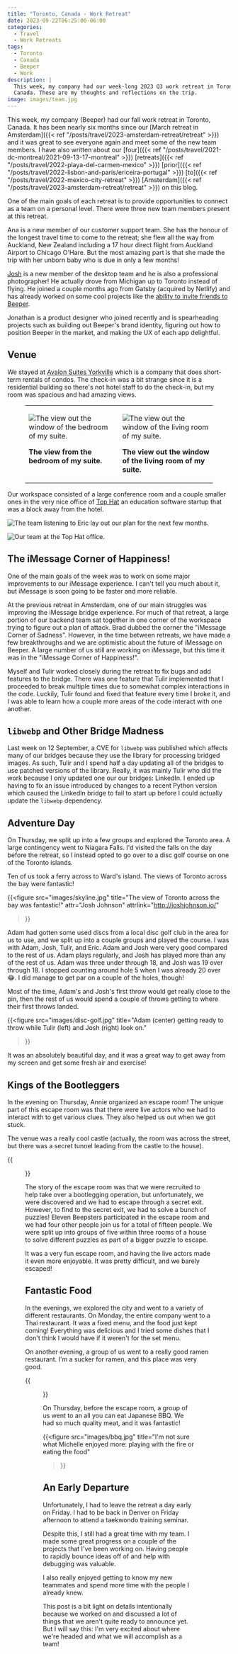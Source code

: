 ```yaml
---
title: "Toronto, Canada - Work Retreat"
date: 2023-09-22T06:25:00-06:00
categories:
  - Travel
  - Work Retreats
tags:
  - Toronto
  - Canada
  - Beeper
  - Work
description: |
  This week, my company had our week-long 2023 Q3 work retreat in Toronto,
  Canada. These are my thoughts and reflections on the trip.
image: images/team.jpg
---
```


This week, my company (Beeper) had our fall work retreat in Toronto, Canada. It
has been nearly six months since our
[March retreat in Amsterdam]({{< ref "/posts/travel/2023-amsterdam-retreat/retreat" >}})
and it was great to see everyone again and meet some of the new team members.
I have also written about our
[four]({{< ref "/posts/travel/2021-dc-montreal/2021-09-13-17-montreal" >}})
[retreats]({{< ref "/posts/travel/2022-playa-del-carmen-mexico" >}})
[prior]({{< ref "/posts/travel/2022-lisbon-and-paris/ericeira-portugal" >}})
[to]({{< ref "/posts/travel/2022-mexico-city-retreat" >}})
[Amsterdam]({{< ref "/posts/travel/2023-amsterdam-retreat/retreat" >}})
on this blog.

One of the main goals of each retreat is to provide opportunities to connect as
a team on a personal level. There were three new team members present at this
retreat.

Ana is a new member of our customer support team. She has the honour of the
longest travel time to come to the retreat; she flew all the way from Auckland,
New Zealand including a 17 hour direct flight from Auckland Airport to Chicago
O'Hare. But the most amazing part is that she made the trip with her unborn baby
who is due in only a few months!

[Josh](https://imjosh.in/) is a new member of the desktop team and he is also a
professional photographer! He actually drove from Michigan up to Toronto instead
of flying. He joined a couple months ago from Gatsby (acquired by Netlify) and
has already worked on some cool projects like the [ability to invite friends to
Beeper](https://blog.beeper.com/p/invite-friends-to-beeper).


Jonathan is a product designer who joined recently and is spearheading projects
such as building out Beeper's brand identity, figuring out how to position
Beeper in the market, and making the UX of each app delightful.

## Venue

We stayed at [Avalon Suites Yorkville](https://www.avalontoronto.com/) which is
a company that does short-term rentals of condos. The check-in was a bit strange
since it is a residential building so there's not hotel staff to do the
check-in, but my room was spacious and had amazing views.

<figure>
<table class="gallery">
<tr>
<td>

![](images/avalon-view1.jpg "The view out the window of the bedroom of my suite.")

**The view from the bedroom of my suite.**

<br/>
</td>
<td>

![](images/avalon-view2.jpg "The view out the window of the living room of my suite.")

**The view out the window of the living room of my suite.**

</td>
</tr>
</table>
</figure>

Our workspace consisted of a large conference room and a couple smaller ones in
the very nice office of [Top Hat](https://tophat.com/) an education software
startup that was a block away from the hotel.

![The team listening to Eric lay out our plan for the next few months.](images/workspace.jpg)

![Our team at the Top Hat office.](images/team-fullres.jpg)

## The iMessage Corner of Happiness!

One of the main goals of the week was to work on some major improvements to our
iMessage experience. I can't tell you much about it, but iMessage is soon going
to be faster and more reliable.

At the previous retreat in Amsterdam, one of our main struggles was improving
the iMessage bridge experience. For much of that retreat, a large portion of our
backend team sat together in one corner of the workspace trying to figure out a
plan of attack. Brad dubbed the corner the "iMessage Corner of Sadness".
However, in the time between retreats, we have made a few breakthroughs and we
are optimistic about the future of iMessage on Beeper. A large number of us
still are working on iMessage, but this time it was in the "iMessage Corner of
Happiness!".

Myself and Tulir worked closely during the retreat to fix bugs and add features
to the bridge. There was one feature that Tulir implemented that I proceeded to
break multiple times due to somewhat complex interactions in the code. Luckily,
Tulir found and fixed that feature every time I broke it, and I was able to
learn how a couple more areas of the code interact with one another.

## `libwebp` and Other Bridge Madness

Last week on 12 September, a CVE for `libwebp` was published which affects many
of our bridges because they use the library for processing bridged images. As
such, Tulir and I spend half a day updating all of the bridges to use patched
versions of the library. Really, it was mainly Tulir who did the work because I
only updated one our our bridges: LinkedIn. I ended up having to fix an issue
introduced by changes to a recent Python version which caused the LinkedIn
bridge to fail to start up before I could actually update the `libwebp`
dependency.

## Adventure Day

On Thursday, we split up into a few groups and explored the Toronto area. A
large contingency went to Niagara Falls. I'd visited the falls on the day before
the retreat, so I instead opted to go over to a disc golf course on one of the
Toronto islands.

Ten of us took a ferry across to Ward's island. The views of Toronto across the
bay were fantastic!

{{<figure
  src="images/skyline.jpg"
  title="The view of Toronto across the bay was fantastic!"
  attr="Josh Johnson"
  attrlink="http://joshjohnson.io/"
>}}

Adam had gotten some used discs from a local disc golf club in the area for us
to use, and we split up into a couple groups and played the course. I was with
Adam, Josh, Tulir, and Eric. Adam and Josh were very good compared to the rest
of us. Adam plays regularly, and Josh has played more than any of the rest of
us. Adam was three under through 18, and Josh was 19 over through 18. I stopped
counting around hole 5 when I was already 20 over 😂. I did manage to get par on
a couple of the holes, though!

Most of the time, Adam's and Josh's first throw would get really close to the
pin, then the rest of us would spend a couple of throws getting to where their
first throws landed.

{{<figure
  src="images/disc-golf.jpg"
  title="Adam (center) getting ready to throw while Tulir (left) and Josh (right) look on."
>}}

It was an absolutely beautiful day, and it was a great way to get away from my
screen and get some fresh air and exercise!

## Kings of the Bootleggers

In the evening on Thursday, Annie organized an escape room! The unique part of
this escape room was that there were live actors who we had to interact with to
get various clues. They also helped us out when we got stuck.

The venue was a really cool castle (actually, the room was across the street,
but there was a secret tunnel leading from the castle to the house).

{{<figure src="images/castle.jpg" title="The escape room castle." >}}

The story of the escape room was that we were recruited to help take over a
bootlegging operation, but unfortunately, we were discovered and we had to
escape through a secret exit. However, to find to the secret exit, we had to
solve a bunch of puzzles! Eleven Beepsters participated in the escape room and
we had four other people join us for a total of fifteen people. We were split up
into groups of five within three rooms of a house to solve different puzzles as
part of a bigger puzzle to escape.

It was a very fun escape room, and having the live actors made it even more
enjoyable. It was pretty difficult, and we barely escaped!

## Fantastic Food

In the evenings, we explored the city and went to a variety of different
restaurants. On Monday, the entire company went to a Thai restaurant. It was a
fixed menu, and the food just kept coming! Everything was delicious and I tried
some dishes that I don't think I would have if it weren't for the set menu.

On another evening, a group of us went to a really good ramen restaurant. I'm a
sucker for ramen, and this place was very good.

{{<figure src="images/ramen.jpg" title="My bowl of ramen" >}}

On Thursday, before the escape room, a group of us went to an all you can eat
Japanese BBQ. We had so much quality meat, and it was fantastic!

{{<figure
  src="images/bbq.jpg"
  title="I'm not sure what Michelle enjoyed more: playing with the fire or eating the food"
>}}

## An Early Departure

Unfortunately, I had to leave the retreat a day early on Friday. I had to be
back in Denver on Friday afternoon to attend a taekwondo training seminar.

Despite this, I still had a great time with my team. I made some great progress
on a couple of the projects that I've been working on. Having people to rapidly
bounce ideas off of and help with debugging was valuable.

I also really enjoyed getting to know my new teammates and spend more time with
the people I already knew.

This post is a bit light on details intentionally because we worked on and
discussed a lot of things that we aren't quite ready to announce yet. But I will
say this: I'm very excited about where we're headed and what we will accomplish
as a team!
